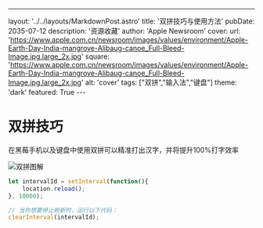 ---
layout: '../../layouts/MarkdownPost.astro'
title: '双拼技巧与使用方法'
pubDate: 2035-07-12
description: '资源收藏'
author: 'Apple Newsroom'
cover:
    url: 'https://www.apple.com.cn/newsroom/images/values/environment/Apple-Earth-Day-India-mangrove-Alibaug-canoe_Full-Bleed-Image.jpg.large_2x.jpg'
    square: 'https://www.apple.com.cn/newsroom/images/values/environment/Apple-Earth-Day-India-mangrove-Alibaug-canoe_Full-Bleed-Image.jpg.large_2x.jpg'
    alt: 'cover'
tags: ["双拼","输入法","键盘"]
theme: 'dark'
featured: True
---　

# 双拼技巧
在黑莓手机以及键盘中使用双拼可以精准打出汉字，并将提升100%打字效率

![双拼图解](https://s1.ax1x.com/2023/07/12/pCfugL4.jpg)
```javascript
let intervalId = setInterval(function(){ 
    location.reload(); 
}, 10000);

// 当你想要停止刷新时，运行以下代码：
clearInterval(intervalId);